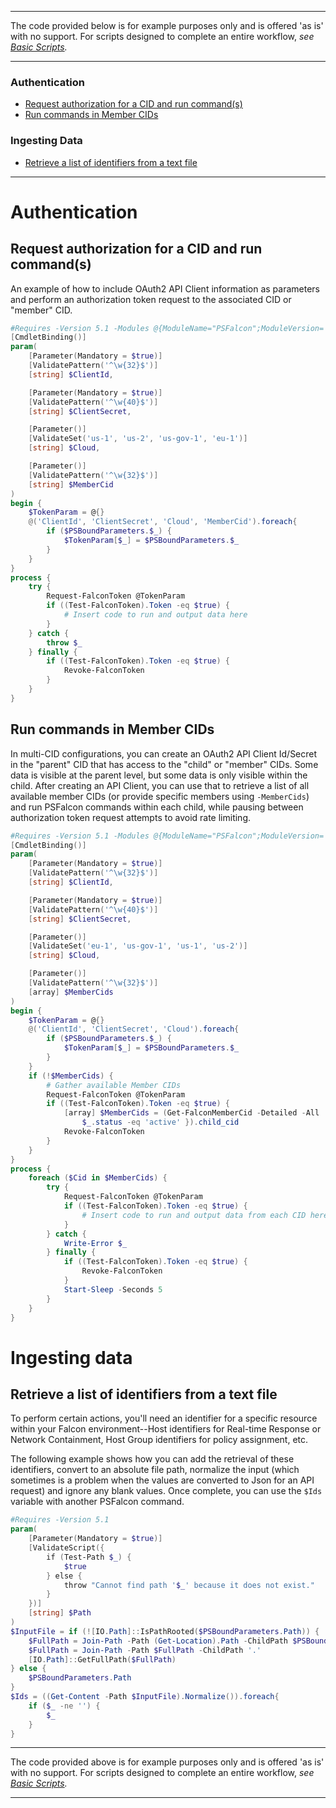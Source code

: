 ***
The code provided below is for example purposes only and is offered 'as is' with no support. For scripts designed to complete an entire workflow, _see [Basic Scripts](https://github.com/CrowdStrike/psfalcon/wiki/Basic-Scripts)._
***
### Authentication
* [Request authorization for a CID and run command(s)](https://github.com/CrowdStrike/psfalcon/wiki/Code-Examples#request-authorization-for-a-cid-and-run-commands)
* [Run commands in Member CIDs](https://github.com/CrowdStrike/psfalcon/wiki/Code-Examples#run-commands-in-member-cids)
### Ingesting Data
* [Retrieve a list of identifiers from a text file](https://github.com/CrowdStrike/psfalcon/wiki/Code-Examples#retrieve-a-list-of-identifiers-from-a-text-file)
***
# Authentication
## Request authorization for a CID and run command(s)
An example of how to include OAuth2 API Client information as parameters and perform an authorization token request to the associated CID or "member" CID.
```powershell
#Requires -Version 5.1 -Modules @{ModuleName="PSFalcon";ModuleVersion='2.0'}
[CmdletBinding()]
param(
    [Parameter(Mandatory = $true)]
    [ValidatePattern('^\w{32}$')]
    [string] $ClientId,

    [Parameter(Mandatory = $true)]
    [ValidatePattern('^\w{40}$')]
    [string] $ClientSecret,

    [Parameter()]
    [ValidateSet('us-1', 'us-2', 'us-gov-1', 'eu-1')]
    [string] $Cloud,

    [Parameter()]
    [ValidatePattern('^\w{32}$')]
    [string] $MemberCid
)
begin {
    $TokenParam = @{}
    @('ClientId', 'ClientSecret', 'Cloud', 'MemberCid').foreach{
        if ($PSBoundParameters.$_) {
            $TokenParam[$_] = $PSBoundParameters.$_
        }
    }
}
process {
    try {
        Request-FalconToken @TokenParam
        if ((Test-FalconToken).Token -eq $true) {
            # Insert code to run and output data here
        }
    } catch {
        throw $_
    } finally {
        if ((Test-FalconToken).Token -eq $true) {
            Revoke-FalconToken
        }
    }
}
```
## Run commands in Member CIDs
In multi-CID configurations, you can create an OAuth2 API Client Id/Secret in the "parent" CID that has access to the "child" or "member" CIDs. Some data is visible at the parent level, but some data is only visible within the child. After creating an API Client, you can use that to retrieve a list of all available member CIDs (or provide specific members using `-MemberCids`) and run PSFalcon commands within each child, while pausing between authorization token request attempts to avoid rate limiting.
```powershell
#Requires -Version 5.1 -Modules @{ModuleName="PSFalcon";ModuleVersion='2.0'}
[CmdletBinding()]
param(
    [Parameter(Mandatory = $true)]
    [ValidatePattern('^\w{32}$')]
    [string] $ClientId,

    [Parameter(Mandatory = $true)]
    [ValidatePattern('^\w{40}$')]
    [string] $ClientSecret,

    [Parameter()]
    [ValidateSet('eu-1', 'us-gov-1', 'us-1', 'us-2')]
    [string] $Cloud,

    [Parameter()]
    [ValidatePattern('^\w{32}$')]
    [array] $MemberCids
)
begin {
    $TokenParam = @{}
    @('ClientId', 'ClientSecret', 'Cloud').foreach{
        if ($PSBoundParameters.$_) {
            $TokenParam[$_] = $PSBoundParameters.$_
        }
    }
    if (!$MemberCids) {
        # Gather available Member CIDs
        Request-FalconToken @TokenParam
        if ((Test-FalconToken).Token -eq $true) {
            [array] $MemberCids = (Get-FalconMemberCid -Detailed -All | Where-Object {
                $_.status -eq 'active' }).child_cid
            Revoke-FalconToken
        }
    }
}
process {
    foreach ($Cid in $MemberCids) {
        try {
            Request-FalconToken @TokenParam
            if ((Test-FalconToken).Token -eq $true) {
                # Insert code to run and output data from each CID here
            }
        } catch {
            Write-Error $_
        } finally {
            if ((Test-FalconToken).Token -eq $true) {
                Revoke-FalconToken
            }
            Start-Sleep -Seconds 5
        }
    }
}
```
# Ingesting data
## Retrieve a list of identifiers from a text file
To perform certain actions, you'll need an identifier for a specific resource within your Falcon environment--Host identifiers for Real-time Response or Network Containment, Host Group identifiers for policy assignment, etc.

The following example shows how you can add the retrieval of these identifiers, convert to an absolute file path, normalize the input (which sometimes is a problem when the values are converted to Json for an API request) and ignore any blank values. Once complete, you can use the `$Ids` variable with another PSFalcon command.
```powershell
#Requires -Version 5.1
param(
    [Parameter(Mandatory = $true)]
    [ValidateScript({
        if (Test-Path $_) {
            $true
        } else {
            throw "Cannot find path '$_' because it does not exist."
        }
    })]
    [string] $Path
)
$InputFile = if (![IO.Path]::IsPathRooted($PSBoundParameters.Path)) {
    $FullPath = Join-Path -Path (Get-Location).Path -ChildPath $PSBoundParameters.Path
    $FullPath = Join-Path -Path $FullPath -ChildPath '.'
    [IO.Path]::GetFullPath($FullPath)
} else {
    $PSBoundParameters.Path
}
$Ids = ((Get-Content -Path $InputFile).Normalize()).foreach{
    if ($_ -ne '') {
        $_
    }
}
```
***
The code provided above is for example purposes only and is offered 'as is' with no support. For scripts designed to complete an entire workflow, _see [Basic Scripts](https://github.com/CrowdStrike/psfalcon/wiki/Basic-Scripts)._
***